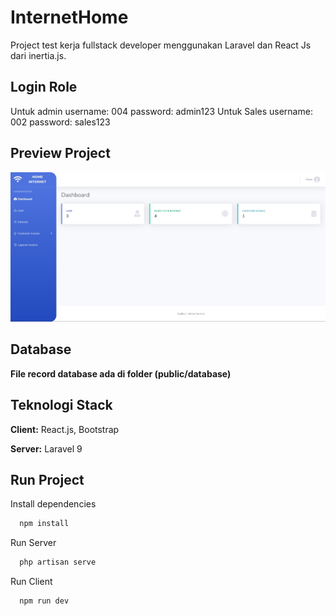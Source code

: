 # InternetHome

Project test kerja fullstack developer menggunakan Laravel dan React Js dari inertia.js.

## Login Role

Untuk admin username: 004 password: admin123 Untuk Sales username: 002 password: sales123

<!-- `dadsasd`

`ANOTHER_API_KEY` -->

## Preview Project

![App Screenshot](./public/screenshot/dashboard.jpg)

## Database

**File record database ada di folder (public/database)**

## Teknologi Stack

**Client:** React.js, Bootstrap

**Server:** Laravel 9

## Run Project

Install dependencies

```bash
  npm install
```

Run Server

```bash
  php artisan serve
```

Run Client

```bash
  npm run dev
```

